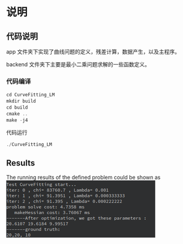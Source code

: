 # 说明

## 代码说明

app 文件夹下实现了曲线问题的定义，残差计算，数据产生，以及主程序。

backend 文件夹下主要是最小二乘问题求解的一些函数定义。

### 代码编译

``` c++
cd CurveFitting_LM
mkdir build
cd build
cmake ..
make -j4    
```

代码运行

```c++
./CurveFitting_LM
```

## Results

The running results of the defined problem could be shown as ![Output](Output.png)
